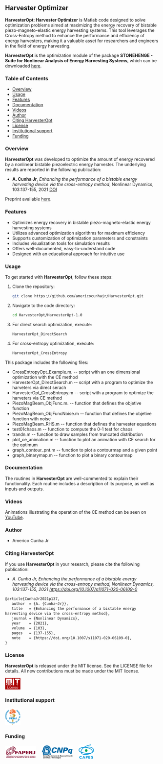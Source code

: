 ## Harvester Optimizer

**HarvesterOpt: Harvester Optimizer** is Matlab code designed to solve optimization problems aimed at maximizing the energy recovery of bistable piezo-magneto-elastic energy harvesting systems. This tool leverages the Cross-Entropy method to enhance the performance and efficiency of energy harvesters, making it a valuable asset for researchers and engineers in the field of energy harvesting.

**HarvesterOpt** is the optimization module of the package **STONEHENGE - Suite for Nonlinear Analysis of Energy Harvesting Systems**, which can be downloaded <a href="https://americocunhajr.github.io/STONEHENGE" target="_blank">here</a>.

### Table of Contents
- [Overview](#overview)
- [Usage](#usage)
- [Features](#features)
- [Documentation](#documentation)
- [Videos](#videos)
- [Author](#author)
- [Citing HarvesterOpt](#citing-harvesteropt)
- [License](#license)
- [Institutional support](#institutional-support)
- [Funding](#funding)

### Overview
**HarvesterOpt** was developed to optimize the amount of energy recovered by a nonlinear bistable piezoelectric energy harvester. The underlying results are reported in the following publication:
- **A. Cunha Jr**, *Enhancing the performance of a bistable energy harvesting device via the cross-entropy method*, Nonlinear Dynamics, 103:137-155, 2021 <a href="https://doi.org/10.1007/s11071-020-06109-0" target="_blank">DOI</a>

Preprint available <a href="https://hal.archives-ouvertes.fr/hal-01531845v3" target="_blank">here</a>.

### Features
- Optimizes energy recovery in bistable piezo-magneto-elastic energy harvesting systems
- Utilizes advanced optimization algorithms for maximum efficiency
- Supports customization of optimization parameters and constraints
- Includes visualization tools for simulation results
- Offers well-documented, easy-to-understand code
- Designed with an educational approach for intuitive use

### Usage
To get started with **HarvesterOpt**, follow these steps:
1. Clone the repository:
   ```bash
   git clone https://github.com/americocunhajr/HarvesterOpt.git
   ```
2. Navigate to the code directory:
   ```bash
   cd HarvesterOpt/HarvesterOpt-1.0
   ```
3. For direct search optimization, execute:
   ```bash
   HarvesterOpt_DirectSearch
   ```
4. For cross-entropy optimization, execute:
   ```bash
   HarvesterOpt_CrossEntropy
   ```

This package includes the following files:
* CrossEntropyOpt_Example.m.  -- script with an one dimensional optimization with the CE method
* HarvesterOpt_DirectSearch.m -- script with a program to optimize the harveters via direct serach
* HarvesterOpt_CrossEntropy.m -- script with a program to optimize the harveters via CE method
* PiezoMagBeam_ObjFunc.m.     -- function that defines the objetive function
* PiezoMagBeam_ObjFuncNoise.m -- function that defines the objetive function with noise
* PiezoMagBeam_RHS.m          -- function that defines the harvester equations
* test01chaos.m               -- function to compute the 0-1 test for chaos
* trandn.m                    -- function to draw samples from truncated distribution
* plot_ce_animation.m         -- function to plot an animation with CE search for the optimum
* graph_contour_pnt.m         -- function to plot a contourmap and a given point
* graph_binarymap.m           -- function to plot a binary contourmap

### Documentation
The routines in **HarvesterOpt** are well-commented to explain their functionality. Each routine includes a description of its purpose, as well as inputs and outputs. 

### Videos
Animations illustrating the operation of the CE method can be seen on <a href="https://www.youtube.com/playlist?list=PLjNDdMKtfqVnU4QIubzpeE25szNEbEdBZ" target="_blank">YouTube</a>.

### Author
- Americo Cunha Jr

### Citing HarvesterOpt
If you use **HarvesterOpt** in your research, please cite the following publication:
- *A. Cunha Jr, Enhancing the performance of a bistable energy harvesting device via the cross-entropy method, Nonlinear Dynamics, 103:137-155, 2021 https://doi.org/10.1007/s11071-020-06109-0*

```
@article{CunhaJr2021p137,
   author  = {A. {Cunha~Jr}},
   title   = {Enhancing the performance of a bistable energy harvesting device via the cross-entropy method},
   journal = {Nonlinear Dynamics},
   year    = {2021},
   volume  = {103},
   pages   = {137-155},
   note    = {https://doi.org/10.1007/s11071-020-06109-0},
}
```

### License
**HarvesterOpt** is released under the MIT license. See the LICENSE file for details. All new contributions must be made under the MIT license.

<img src="logo/mit_license_red.png" width="10%"> 

### Institutional support

<img src="logo/logo_uerj_color.jpeg" width="10%">

### Funding

<img src="logo/faperj.jpg" width="20%"> &nbsp; &nbsp; <img src="logo/cnpq.png" width="20%"> &nbsp; &nbsp; <img src="logo/capes.png" width="10%">
